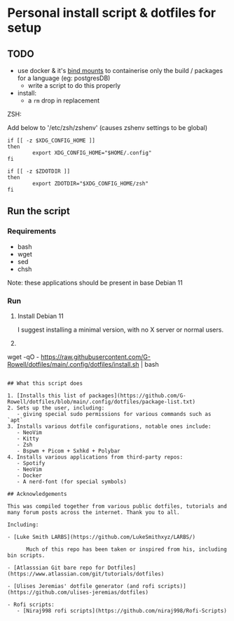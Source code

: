 # Personal install script & dotfiles for setup

## TODO

- use docker & it's [bind mounts](https://docs.docker.com/storage/bind-mounts/) to containerise only the build / packages for a language (eg: postgresDB)
   - write a script to do this properly
- install:
   - a `rm` drop in replacement

ZSH:

Add below to '/etc/zsh/zshenv' (causes zshenv settings to be global)
```shell
if [[ -z $XDG_CONFIG_HOME ]]
then
        export XDG_CONFIG_HOME="$HOME/.config"
fi

if [[ -z $ZDOTDIR ]]
then
        export ZDOTDIR="$XDG_CONFIG_HOME/zsh"
fi
```

## Run the script

### Requirements

- bash
- wget
- sed
- chsh

Note: these applications should be present in base Debian 11

### Run

1. Install Debian 11

      I suggest installing a minimal version, with no X server or normal users.

2.  ```shell
wget -qO - https://raw.githubusercontent.com/G-Rowell/dotfiles/main/.config/dotfiles/install.sh | bash

```

## What this script does

1. [Installs this list of packages](https://github.com/G-Rowell/dotfiles/blob/main/.config/dotfiles/package-list.txt)
2. Sets up the user, including:
   - giving special sudo permissions for various commands such as `apt`
3. Installs various dotfile configurations, notable ones include:
   - NeoVim
   - Kitty
   - Zsh
   - Bspwm + Picom + Sxhkd + Polybar
4. Installs various applications from third-party repos:
   - Spotify
   - NeoVim
   - Docker
   - A nerd-font (for special symbols)

## Acknowledgements

This was compiled together from various public dotfiles, tutorials and many forum posts across the internet. Thank you to all.

Including:

- [Luke Smith LARBS](https://github.com/LukeSmithxyz/LARBS/)
      
      Much of this repo has been taken or inspired from his, including bin scripts.

- [Atlasssian Git bare repo for Dotfiles](https://www.atlassian.com/git/tutorials/dotfiles)

- [Ulises Jeremias' dotfile generator (and rofi scripts)](https://github.com/ulises-jeremias/dotfiles)

- Rofi scripts:
   - [Niraj998 rofi scripts](https://github.com/niraj998/Rofi-Scripts)
